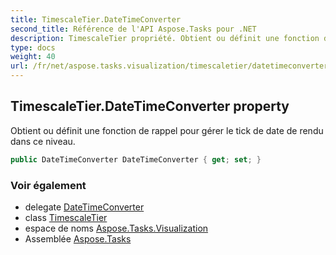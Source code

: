 ```yaml
---
title: TimescaleTier.DateTimeConverter
second_title: Référence de l'API Aspose.Tasks pour .NET
description: TimescaleTier propriété. Obtient ou définit une fonction de rappel pour gérer le tick de date de rendu dans ce niveau.
type: docs
weight: 40
url: /fr/net/aspose.tasks.visualization/timescaletier/datetimeconverter/
---
```

## TimescaleTier.DateTimeConverter property

Obtient ou définit une fonction de rappel pour gérer le tick de date de rendu dans ce niveau.

```csharp
public DateTimeConverter DateTimeConverter { get; set; }
```

### Voir également

* delegate [DateTimeConverter](../../datetimeconverter/)
* class [TimescaleTier](../)
* espace de noms [Aspose.Tasks.Visualization](../../timescaletier/)
* Assemblée [Aspose.Tasks](../../../)


